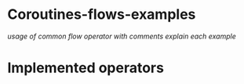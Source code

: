 # Coroutines-flows-examples
*usage of common flow operator with comments explain each example*
# Implemented operators 

